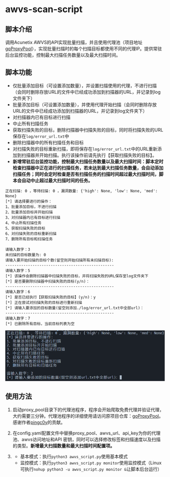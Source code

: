# awvs-scan-script

## 脚本介绍

调用Acunetix AWVS的API实现批量扫描，并且使用代理池（项目地址[goProxyPool](https://github.com/pingc0y/go_proxy_pool)），实现批量扫描时的每个扫描目标都使用不同的代理IP。提供常驻后台监控功能，控制最大扫描任务数量以及最大扫描时间。

## 脚本功能

* 仅批量添加目标（可设置添加数量），并设置扫描使用的代理，不进行扫描（会同时删除存放URL的文件中已经成功添加到扫描器的URL，并记录到log文件夹下）
* 批量添加目标（可设置添加数量），并使用代理开始扫描（会同时删除存放URL的文件中已经成功添加到扫描器的URL，并记录到log文件夹下）
* 对扫描器内已有目标进行扫描
* 中止所有扫描任务
* 获取扫描失败的目标，删除扫描器中扫描失败的目标，同时将扫描失败的URL保存在`log/error_url.txt`中
* 删除扫描器中的所有扫描任务和目标
* 对扫描失败的目标重新扫描，即将保存在`log/error_url.txt`中的URL重新添加到扫描器并开始扫描。执行该操作前请先执行【获取扫描失败的目标】。
* **新增常驻后台监控功能，控制最大扫描任务数量以及最大扫描时间：脚本定时检查扫描器中正在进行的扫描任务，若未达到最大扫描任务数量，会自动添加扫描任务；同时会定时检查是否有扫描任务的扫描时间超过最大扫描时间，脚本会自动中止超过最大扫描时间的任务。**

```
正在扫描: 0 ，等待扫描: 0 ，漏洞数量: {'high': None, 'low': None, 'med': None}
[*] 请选择要进行的操作：
1、批量添加目标，不进行扫描
2、批量添加目标并开始扫描
3、对扫描器内已有目标进行扫描
4、中止所有扫描任务
5、获取扫描失败的目标
6、对扫描失败的目标重新扫描
7、删除所有目标和扫描任务

请输入数字：3
未扫描的目标数量为: 0
请输入要开始扫描的目标个数(留空则开始扫描所有未扫描目标):
------------------------------------------------
请输入数字：5
[*] 该操作会删除扫描器中扫描失败的目标，并将扫描失败的URL保存至log文件夹下
[*] 是否要删除扫描器中扫描失败的目标(y/n)：
------------------------------------------------
请输入数字：6
[*] 是否已经执行【获取扫描失败的目标】(y/n)：y
[*] 正在尝试对扫描失败的目标进行重新扫描
[*] 请输入要添加的目标数量(留空则添加./log/error_url.txt中全部url)：
------------------------------------------------
请输入数字：7
[*] 已删除所有目标，当前目标列表为空
```

![](https://raw.githubusercontent.com/colind0pe/awvs-scan-script/master/pic/pic01.png)

## 使用方法

1. 启动proxy_pool目录下的代理池程序，程序会开始爬取免费代理并验证代理，大约需要三分钟。代理池程序的详细使用请访问原项目仓库：[goProxyPool](https://github.com/pingc0y/go_proxy_pool)。感谢作者[pingc0y](https://github.com/pingc0y)的贡献。

2. 在config.yaml配置文件中替换proxy_pool、awvs_url、api_key为你的代理池、awvs访问地址和API 密钥，同时可以选择修改标签和扫描速度以及扫描的类型。**新增最大扫描数量和最大扫描时间配置项。**

3. * 基本模式：执行`python3 awvs_script.py`使用基本模式
   * 监控模式：执行`python3 awvs_script.py monitor`使用监控模式（Linux可执行`nohup python3 -u awvs_script.py monitor &`让脚本后台运行）